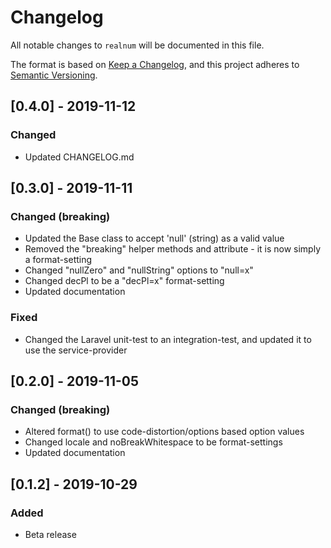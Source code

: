 # Changelog

All notable changes to `realnum` will be documented in this file.

The format is based on [Keep a Changelog](https://keepachangelog.com/en/1.0.0/), and this project adheres to [Semantic Versioning](https://semver.org/spec/v2.0.0.html).



## [0.4.0] - 2019-11-12

### Changed
- Updated CHANGELOG.md



## [0.3.0] - 2019-11-11

### Changed (breaking)
- Updated the Base class to accept 'null' (string) as a valid value
- Removed the "breaking" helper methods and attribute - it is now simply a format-setting
- Changed "nullZero" and "nullString" options to "null=x"
- Changed decPl to be a "decPl=x" format-setting
- Updated documentation

### Fixed
- Changed the Laravel unit-test to an integration-test, and updated it to use the service-provider



## [0.2.0] - 2019-11-05

### Changed (breaking)
- Altered format() to use code-distortion/options based option values
- Changed locale and noBreakWhitespace to be format-settings
- Updated documentation



## [0.1.2] - 2019-10-29

### Added
- Beta release
